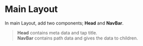 # Main Layout

In main Layout, add two components; **Head** and **NavBar**.

> **Head** contains meta data and tap title.  
> **NavBar** contains path data and gives the data to children.
